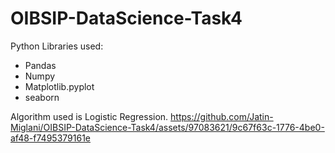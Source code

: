 # OIBSIP-DataScience-Task4
Python Libraries used:
* Pandas
* Numpy
* Matplotlib.pyplot
* seaborn

Algorithm used is Logistic Regression.
https://github.com/Jatin-Miglani/OIBSIP-DataScience-Task4/assets/97083621/9c67f63c-1776-4be0-af48-f7495379161e

